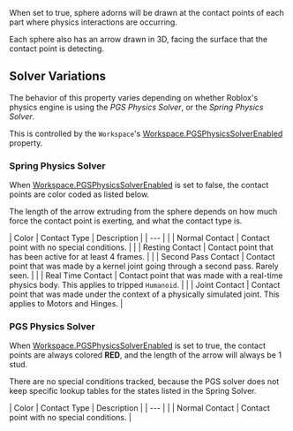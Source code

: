 When set to true, sphere adorns will be drawn at the contact points of each part where physics interactions are occurring.

Each sphere also has an arrow drawn in 3D, facing the surface that the contact point is detecting.

## Solver Variations

The behavior of this property varies depending on whether Roblox's physics engine is using the _PGS Physics Solver_, or the _Spring Physics Solver_.

This is controlled by the `Workspace`'s [Workspace.PGSPhysicsSolverEnabled](https://developer.roblox.com/search#stq=PGSPhysicsSolverEnabled) property.

### Spring Physics Solver

When [Workspace.PGSPhysicsSolverEnabled](https://developer.roblox.com/search#stq=PGSPhysicsSolverEnabled) is set to false, the contact points are color coded as listed below.

The length of the arrow extruding from the sphere depends on how much force the contact point is exerting, and what the contact type is.

| Color | Contact Type | Description |
| --- |
|  | Normal Contact | Contact point with no special conditions. |
|  | Resting Contact | Contact point that has been active for at least 4 frames. |
|  | Second Pass Contact | Contact point that was made by a kernel joint going through a second pass. Rarely seen. |
|  | Real Time Contact | Contact point that was made with a real-time physics body. This applies to tripped `Humanoid`. |
|  | Joint Contact | Contact point that was made under the context of a physically simulated joint. This applies to Motors and Hinges. |

### PGS Physics Solver

When [Workspace.PGSPhysicsSolverEnabled](https://developer.roblox.com/search#stq=PGSPhysicsSolverEnabled) is set to true, the contact points are always colored **RED**, and the length of the arrow will always be 1 stud.

There are no special conditions tracked, because the PGS solver does not keep specific lookup tables for the states listed in the Spring Solver.

| Color | Contact Type | Description |
| --- |
|  | Normal Contact | Contact point with no special conditions. |
